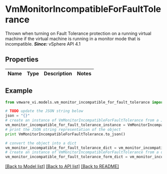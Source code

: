 # VmMonitorIncompatibleForFaultTolerance

Thrown when turning on Fault Tolerance protection on a running virtual machine if the virtual machine is running in a monitor mode that is incompatible.  ***Since:*** vSphere API 4.1 

## Properties
Name | Type | Description | Notes
------------ | ------------- | ------------- | -------------

## Example

```python
from vmware_vi.models.vm_monitor_incompatible_for_fault_tolerance import VmMonitorIncompatibleForFaultTolerance

# TODO update the JSON string below
json = "{}"
# create an instance of VmMonitorIncompatibleForFaultTolerance from a JSON string
vm_monitor_incompatible_for_fault_tolerance_instance = VmMonitorIncompatibleForFaultTolerance.from_json(json)
# print the JSON string representation of the object
print VmMonitorIncompatibleForFaultTolerance.to_json()

# convert the object into a dict
vm_monitor_incompatible_for_fault_tolerance_dict = vm_monitor_incompatible_for_fault_tolerance_instance.to_dict()
# create an instance of VmMonitorIncompatibleForFaultTolerance from a dict
vm_monitor_incompatible_for_fault_tolerance_form_dict = vm_monitor_incompatible_for_fault_tolerance.from_dict(vm_monitor_incompatible_for_fault_tolerance_dict)
```
[[Back to Model list]](../README.md#documentation-for-models) [[Back to API list]](../README.md#documentation-for-api-endpoints) [[Back to README]](../README.md)


